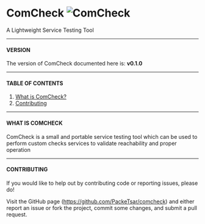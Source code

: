 # ComCheck ![ComCheck][logo]
A Lightweight Service Testing Tool

-----------------------------------------
####   VERSION   ####
The version of ComCheck documented here is: **v0.1.0**


-----------------------------------------
####   TABLE OF CONTENTS   ####
1. [What is ComCheck?](#what-is-comcheck)
2. [Contributing](#contributing)


-----------------------------------------
####   WHAT IS COMCHECK   ####
ComCheck is a small and portable service testing tool which can be used to perform custom checks services to validate reachability and proper operation


-----------------------------------------
####   CONTRIBUTING   ####
If you would like to help out by contributing code or reporting issues, please do!

Visit the GitHub page (https://github.com/PackeTsar/comcheck) and either report an issue or fork the project, commit some changes, and submit a pull request.

[logo]: http://www.packetsar.com/wp-content/uploads/comcheck-logo-100.png